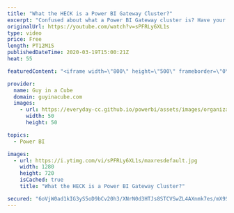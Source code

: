```yaml
---
title: "What the HECK is a Power BI Gateway Cluster?"
excerpt: "Confused about what a Power BI Gateway cluster is? Have your On-Premises Data Gateway installed but it's overloaded? This video is for you!  Documentation: https://docs.microsoft.com/data-integration/gateway/service-gateway-high-availability-clusters  PowerShell: https://docs.microsoft.com/data-integration/gateway/service-gateway-powershell-support"
originalUrl: https://youtube.com/watch?v=sPFRLy6XL1s
type: video
price: Free
length: PT12M1S
publishedDateTime: 2020-03-19T15:00:21Z
heat: 55

featuredContent: "<iframe width=\"800\" height=\"500\" frameborder=\"0\" src=\"https://www.youtube.com/embed/sPFRLy6XL1s\" allow=\"accelerometer; autoplay; encrypted-media; gyroscope; picture-in-picture\" allowfullscreen></iframe>"

provider:
  name: Guy in a Cube
  domain: guyinacube.com
  images:
    - url: https://everyday-cc.github.io/powerbi/assets/images/organizations/guyinacube.com-50x50.jpg
      width: 50
      height: 50

topics:
  - Power BI

images:
  - url: https://i.ytimg.com/vi/sPFRLy6XL1s/maxresdefault.jpg
    width: 1280
    height: 720
    isCached: true
    title: "What the HECK is a Power BI Gateway Cluster?"

secured: "6oVjW0ad1kIG3yS5oD9bCv20h3/XNrN0d3HTJs8STCVSwZL4AXnmk7es/mX9SnZIxXw5mVKDdNKL92C+4kxisCiT4g62orE0Ieb7g9+griIO3ZG93B4Iq7H/2r+std6t8fTEuZkDA0qegzFMqgeURSQw29Jne2xB5xk0/SFP4iY8mE6S2y2eEPZ3a0nwguXzxUVII3ZqV0/639n3sDKmlEv3Kn6DfQnoSCMWmDg1BFzDzVZzrT3LcquMUN6IM029XQcV6DXmvbR/ygAJVOvc4lI/8loG/nETUHJTzYBEz791VBCymW/KSTb0ZHoiUQhNYCZyu8J08k4qWHBde40edG9ezkgGYdNsuZuxeuQfgBZhb5ZcVWVazRhiG2pM/dwvF/KmyC/j7iOjz8KoHv7wyJ4kFQ5s/Sm4avbmkbesZsY=;Lv98hmtKiDNLWy+6//i99Q=="
---
```


